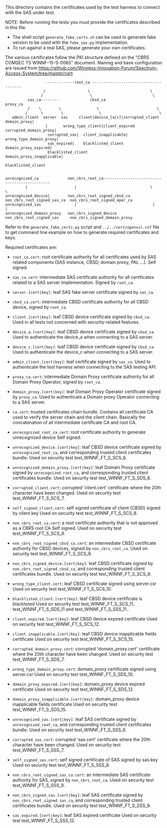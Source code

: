 This directory contains the certificates used by the test harness to connect
with the SAS under test.

NOTE: Before running the tests you must provide the certificates described in
this file:
- The shell script `generate_fake_certs.sh` can be used to generate fake version
  to be used with the `fake_sas.py` implementation.
- To run against a real SAS, please generate your own certificates.

The various certificates follow the PKI structure defined on the "CBRS COMSEC TS
WINNF-15-S-0065" document. Naming and base configuration are issued from
https://github.com/Wireless-Innovation-Forum/Spectrum-Access-System/tree/master/cert

```
                  -------------root_ca --------------------------------------                
                 /                   \         				     \                 
                /                     \         			      \            
          sas_ca--------              cbsd_ca   			   proxy_ca
          /    \        \                \              	  		\
         /      \        \                \              	  		 \
   admin_client  server  sas     client|device_[a|c]|corrupted_client        domain_proxy|
		          |       wrong_type_client|client_expired           corrupted_domain_proxy|
                   corrupted_sas|  client_inapplicable|                    wrong_type_domain_proxy|
                   sas_expired|    blacklisted_client                      domain_proxy_expired|
                   blacklisted_client                                   domain_proxy_inapplicable|
                                                                        blacklisted_client

 
unrecognized_ca             non_cbrs_root_ca----------------------------------------------
         |                     |                                 \	                  \
unrecognized_device|        non_cbrs_root_signed_cbsd_ca   non_cbrs_root_signed_sas_ca  non_cbrs_root_signed_oper_ca
unrecognized_sas               |                                  |                        |
unrecognized_domain_proxy   non_cbrs_signed_device         non_cbrs_root_signed_sas     non_cbrs_signed_domain_proxy
```

Refer to the `generate_fake_certs.py` script and `../../cert/openssl.cnf` file
to get command line example on how to generate required certificates and keys.

Required certificates are:

* `root_ca.cert`: root certificate authority for all certificates used by SAS
  related components (SAS instance, CBSD, domain proxy, PAL ...). Self signed.

* `sas_ca.cert`: intermediate SAS certificate authority for all certificates
  related to a SAS server implementation. Signed by `root_ca`.

* `server.[cert|key]`: leaf SAS fake server certificate signed by `sas_ca`.

* `cbsd_ca.cert`: intermediate CBSD certificate authority for all CBSD device,
  signed by `root_ca`.

* `client.[cert|key]`: leaf CBSD device certificate signed by `cbsd_ca`.
  Used in all tests not concerned with security-related features.

* `device_a.[cert|key]`: leaf CBSD device certificate signed by `cbsd_ca`.
  Used to authenticate the device_a when connecting to a SAS server.

* `device_c.[cert|key]`: leaf CBSD device certificate signed by `cbsd_ca`.
  Used to authenticate the device_c when connecting to a SAS server.

* `admin_client.[cert|key]`: leaf certificate signed by `sas_ca`.
  Used to authenticate the test harness when connecting to the SAS testing API.

* `proxy_ca.cert`: intermediate Domain Proxy certificate authority for
  all Domain Proxy Operator, signed by `root_ca`.

* `domain_proxy.[cert|key]`: leaf Domain Proxy Operator certificate signed by
  `proxy_ca`.
  Used to authenticate a Domain proxy Operator connecting to a SAS server.

* `ca.cert`: trusted certificates chain bundle. Contains all certificate CA
  used to verify the server chain and the client chain. Basically the
  concatenation of all intermediate certificate CA and root CA.

* `unrecognized_root_ca.cert`: root certificate authority to generate unrecognized device
  Self signed.
  
* `unrecognized_device.[cert|key]`: leaf CBSD device certificate signed by
  `unrecognized_root_ca`, and corresponding trusted client certificates bundle.
  Used on security test test_WINNF_FT_S_SCS_6.

* `unrecognized_domain_proxy.[cert|key]`: leaf Domain Proxy certificate signed by
  `unrecognized_root_ca`, and corresponding trusted client certificates bundle.
  Used on security test test_WINNF_FT_S_SDS_6.

* `corrupted_client.cert`: corrupted 'client.cert' certificate where the 20th character have been changed.
  Used on security test test_WINNF_FT_S_SCS_7.
  
* `self_signed_client.cert`: self signed certificate of client (CBSD) signed by client.key
  Used on security test test_WINNF_FT_S_SCS_8.
  
* `non_cbrs_root_ca.cert`: a root certificate authority that is not approved as a CBRS root CA
  Self signed.
  Used on security test test_WINNF_FT_S_SCS_9.
  
* `non_cbrs_root_signed_cbsd_ca.cert`: an intermediate CBSD certificate authority for CBSD devices,
  signed by `non_cbrs_root_ca`.
  Used on security test test_WINNF_FT_S_SCS_9.
  
* `non_cbrs_signed_device.[cert|key]`: leaf CBSD certificate signed by
  `non_cbrs_root_signed_cbsd_ca`, and corresponding trusted client certificates bundle.
  Used on security test test_WINNF_FT_S_SCS_9.
  
* `wrong_type_client.cert`: leaf CBSD certificate signed using server.csr 
  Used on security test test_WINNF_FT_S_SCS_10.
  
* `blacklisted_client.[cert|key]`: leaf CBSD device certificate is blacklisted 
  Used on security test test_WINNF_FT_S_SCS_11, test_WINNF_FT_S_SDS_11 and test_WINNF_FT_S_SSS_11..
  
* `client_expired.[cert|key]`: leaf CBSD device expired certificate
  Used on security test test_WINNF_FT_S_SCS_12.

* `client_inapplicable.[cert|key]`: leaf CBSD device inapplicable fields certificate
  Used on security test test_WINNF_FT_S_SCS_15.

* `corrupted_domain_proxy.cert`: corrupted 'domain_proxy.cert' certificate where the 20th character have been changed.
  Used on security test test_WINNF_FT_S_SDS_7.

* `wrong_type_domain_proxy.cert`: domain_proxy certificate signed using server.csr 
  Used on security test test_WINNF_FT_S_SDS_10.
  
* `domain_proxy_expired.[cert|key]`: domain_proxy device expired certificate
  Used on security test test_WINNF_FT_S_SDS_12.

* `domain_proxy_inapplicable.[cert|key]`: domain_proxy device inapplicable fields certificate
  Used on security test test_WINNF_FT_S_SDS_15.

* `unrecognized_sas.[cert|key]`: leaf SAS certificate signed by
  `unrecognized_root_ca`, and corresponding trusted client certificates bundle.
  Used on security test test_WINNF_FT_S_SSS_6.
  
* `corrupted_sas.cert`: corrupted 'sas.cert' certificate where the 20th character have been changed.
  Used on security test test_WINNF_FT_S_SSS_7.
  
* `self_signed_sas.cert`: self signed certificate of SAS signed by sas.key
  Used on security test test_WINNF_FT_S_SSS_8.
  
* `non_cbrs_root_signed_sas_ca.cert`: an intermediate SAS certificate authority for SAS,
  signed by `non_cbrs_root_ca`.
  Used on security test test_WINNF_FT_S_SSS_9.
  
* `non_cbrs_signed_sas.[cert|key]`: leaf SAS certificate signed by
  `non_cbrs_root_signed_sas_ca`, and corresponding trusted client certificates bundle.
  Used on security test test_WINNF_FT_S_SSS_9.

* `sas_expired.[cert|key]`: leaf SAS expired certificate
  Used on security test test_WINNF_FT_S_SSS_12.

